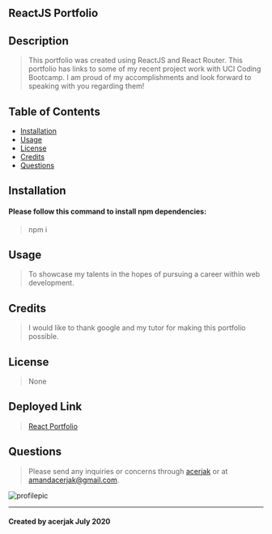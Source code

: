## ReactJS Portfolio
## Description
> This portfolio was created using ReactJS and React Router. This portfolio has links to some of my recent project work with UCI Coding Bootcamp. I am proud of my accomplishments and look forward to speaking with you regarding them!
## Table of Contents
* [Installation](#installation)
* [Usage](#usage)
* [License](#license)
* [Credits](#credits)
* [Questions](#questions)
## Installation
#### Please follow this command to install npm dependencies:
> npm i
## Usage
> To showcase my talents in the hopes of pursuing a career within web development. 
## Credits
> I would like to thank google and my tutor for making this portfolio possible. 
## License
> None
## Deployed Link
> [React Portfolio](https://whispering-sierra-72346.herokuapp.com/ "Heroku Deployed Link")
## Questions
> Please send any inquiries or concerns through [acerjak](https://api.github.com/users/acerjak "GitHub Profile") or at amandacerjak@gmail.com.

![profilepic](https://avatars1.githubusercontent.com/u/62491401?v=4 "acerjak")
***

#### Created by acerjak July 2020